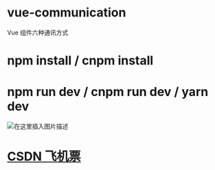 # vue-communication
Vue 组件六种通讯方式
# npm install / cnpm install
# npm run dev / cnpm run dev / yarn dev
![在这里插入图片描述](https://img-blog.csdnimg.cn/20210308143953765.png?x-oss-process=image/watermark,type_ZmFuZ3poZW5naGVpdGk,shadow_10,text_aHR0cHM6Ly9ibG9nLmNzZG4ubmV0L21vbW9vbW9t,size_16,color_FFFFFF,t_70)
# [CSDN 飞机票](https://blog.csdn.net/momoomom/article/details/114530307)
